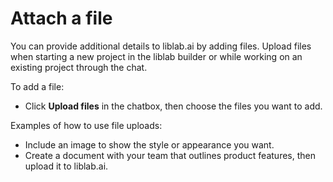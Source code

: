 # Attach a file

You can provide additional details to liblab.ai by adding files. Upload files when starting a new project in the liblab builder or while working on an existing project through the chat.

To add a file:

- Click **Upload files** in the chatbox, then choose the files you want to add.

Examples of how to use file uploads:

- Include an image to show the style or appearance you want.
- Create a document with your team that outlines product features, then upload it to liblab.ai.
